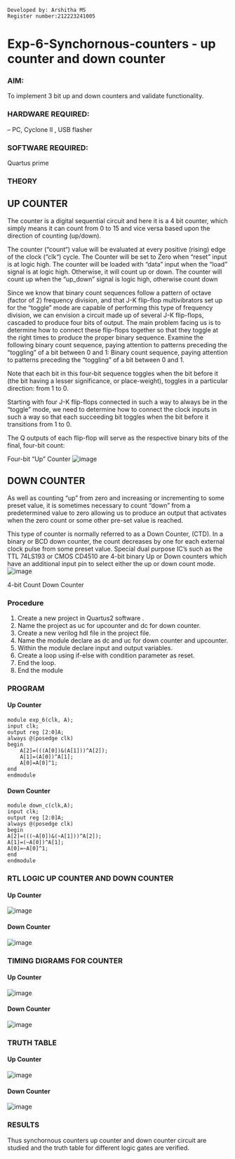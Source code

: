 ```
Developed by: Arshitha MS
Register number:212223241005
```
# Exp-6-Synchornous-counters - up counter and down counter 
### AIM:
To implement 3 bit up and down counters and validate  functionality.
### HARDWARE REQUIRED:  
– PC, Cyclone II , USB flasher
### SOFTWARE REQUIRED:   
Quartus prime
### THEORY 

## UP COUNTER 
The counter is a digital sequential circuit and here it is a 4 bit counter, which simply means it can count from 0 to 15 and vice versa based upon the direction of counting (up/down). 

The counter (“count“) value will be evaluated at every positive (rising) edge of the clock (“clk“) cycle.
The Counter will be set to Zero when “reset” input is at logic high.
The counter will be loaded with “data” input when the “load” signal is at logic high. Otherwise, it will count up or down.
The counter will count up when the “up_down” signal is logic high, otherwise count down

Since we know that binary count sequences follow a pattern of octave (factor of 2) frequency division, and that J-K flip-flop multivibrators set up for the “toggle” mode are capable of performing this type of frequency division, we can envision a circuit made up of several J-K flip-flops, cascaded to produce four bits of output.
The main problem facing us is to determine how to connect these flip-flops together so that they toggle at the right times to produce the proper binary sequence.
Examine the following binary count sequence, paying attention to patterns preceding the “toggling” of a bit between 0 and 1:
Binary count sequence, paying attention to patterns preceding the “toggling” of a bit between 0 and 1.

Note that each bit in this four-bit sequence toggles when the bit before it (the bit having a lesser significance, or place-weight), toggles in a particular direction: from 1 to 0.



 
 

Starting with four J-K flip-flops connected in such a way to always be in the “toggle” mode, we need to determine how to connect the clock inputs in such a way so that each succeeding bit toggles when the bit before it transitions from 1 to 0.

The Q outputs of each flip-flop will serve as the respective binary bits of the final, four-bit count:

 
 

Four-bit “Up” Counter
![image](https://user-images.githubusercontent.com/36288975/169644758-b2f4339d-9532-40c5-af40-8f4f8c942e2c.png)



## DOWN COUNTER 

As well as counting “up” from zero and increasing or incrementing to some preset value, it is sometimes necessary to count “down” from a predetermined value to zero allowing us to produce an output that activates when the zero count or some other pre-set value is reached.

This type of counter is normally referred to as a Down Counter, (CTD). In a binary or BCD down counter, the count decreases by one for each external clock pulse from some preset value. Special dual purpose IC’s such as the TTL 74LS193 or CMOS CD4510 are 4-bit binary Up or Down counters which have an additional input pin to select either the up or down count mode.
![image](https://user-images.githubusercontent.com/36288975/169644844-1a14e123-7228-4ed8-81a9-eb937dff4ac8.png)


4-bit Count Down Counter
### Procedure
1. Create a new project in Quartus2 software .
2. Name the project as uc for upcounter and dc for down counter.
3. Create a new verilog hdl file in the project file.
4. Name the module declare as dc and uc for down counter and upcounter.
5. Within the module declare input and output variables.
6. Create a loop using if-else with condition parameter as reset.
7. End the loop.
8. End the module


### PROGRAM 
#### Up Counter
```
module exp_6(clk, A);
input clk;
output reg [2:0]A;
always @(posedge clk)
begin
	A[2]=(((A[0])&(A[1]))^A[2]);
	A[1]=(A[0])^A[1];
	A[0]=A[0]^1;
end
endmodule

```
#### Down Counter
```
module down_c(clk,A);
input clk;
output reg [2:0]A;
always @(posedge clk)
begin
A[2]=(((~A[0])&(~A[1]))^A[2]);
A[1]=(~A[0])^A[1];
A[0]=~A[0]^1;
end
endmodule

```


 
### RTL LOGIC UP COUNTER AND DOWN COUNTER  

#### Up Counter
![image](https://github.com/arshitha7/Exp-7-Synchornous-counters-/assets/144979143/29510859-d7a3-4e7f-9ebc-90a744152b77)

#### Down Counter
![image](https://github.com/arshitha7/Exp-7-Synchornous-counters-/assets/144979143/fea1802c-e92a-4264-86d8-1f3c32f82f18)









### TIMING DIGRAMS FOR COUNTER  

#### Up Counter
![image](https://github.com/arshitha7/Exp-7-Synchornous-counters-/assets/144979143/18a45e9a-b575-46d5-9b74-5aabc2a1bb1c)

#### Down Counter
![image](https://github.com/arshitha7/Exp-7-Synchornous-counters-/assets/144979143/eb6058a4-54a5-4141-ad64-9b8e00848280)










### TRUTH TABLE 

#### Up Counter
![image](https://github.com/arshitha7/Exp-7-Synchornous-counters-/assets/144979143/764d284f-fe0f-4a18-96ee-8c21ab01d148)

#### Down Counter
![image](https://github.com/arshitha7/Exp-7-Synchornous-counters-/assets/144979143/569c5ef1-f196-46f2-b01b-a8efe3f36ce9)









### RESULTS 
 Thus synchornous counters up counter and down counter circuit are studied and the truth table for different logic gates are verified.
